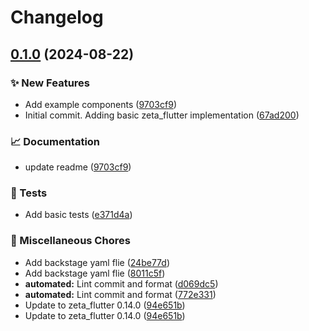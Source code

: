 # Changelog

## [0.1.0](https://github.com/ZebraDevs/zeta_flutter_template/compare/zeta_flutter_template-v0.0.1...zeta_flutter_template-v0.1.0) (2024-08-22)


### ✨ New Features

* Add example components ([9703cf9](https://github.com/ZebraDevs/zeta_flutter_template/commit/9703cf98de518659502091f313daaf518c4d8dd1))
* Initial commit. Adding basic zeta_flutter implementation ([67ad200](https://github.com/ZebraDevs/zeta_flutter_template/commit/67ad200315f2d98bdf78e55fb59f1345b95c5abd))


### 📈 Documentation

* update readme ([9703cf9](https://github.com/ZebraDevs/zeta_flutter_template/commit/9703cf98de518659502091f313daaf518c4d8dd1))


### 🧪 Tests

* Add basic tests ([e371d4a](https://github.com/ZebraDevs/zeta_flutter_template/commit/e371d4a8c1d3c7d9dba257e9f93deba1bb26e9d1))


### 🧹 Miscellaneous Chores

* Add backstage yaml flie ([24be77d](https://github.com/ZebraDevs/zeta_flutter_template/commit/24be77d466461dc1786c51c3296d6c17e4dd725e))
* Add backstage yaml flie ([8011c5f](https://github.com/ZebraDevs/zeta_flutter_template/commit/8011c5f398fc4719f9509320691ef001c056d322))
* **automated:** Lint commit and format ([d069dc5](https://github.com/ZebraDevs/zeta_flutter_template/commit/d069dc539ccd9c607e6e232d25fe512af338d5fb))
* **automated:** Lint commit and format ([772e331](https://github.com/ZebraDevs/zeta_flutter_template/commit/772e331c0ebd4a942eb79b75ea2943ee9dc10954))
* Update to zeta_flutter 0.14.0 ([94e651b](https://github.com/ZebraDevs/zeta_flutter_template/commit/94e651be7cfe76b0a421447535cffaed103de38d))
* Update to zeta_flutter 0.14.0 ([94e651b](https://github.com/ZebraDevs/zeta_flutter_template/commit/94e651be7cfe76b0a421447535cffaed103de38d))
